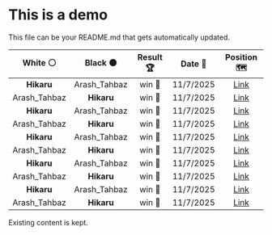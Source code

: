 # This is a demo

This file can be your README.md that gets automatically updated.

<!--START_SECTION:chessStats-->
<!-- Automatically generated with https://github.com/Balastrong/chess-stats-action -->

| White ⚪ | Black ⚫ | Result 🏆 | Date 📅 | Position 🗺️ |
|:---:|:---:|:---:|:---:|:---:|
| **Hikaru** | Arash_Tahbaz | win 🥇 | 11/7/2025 | <a href="http://www.ee.unb.ca/cgi-bin/tervo/fen.pl?select=8/R1prk3/1pP1p1p1/1P2P1P1/4K3/8/8/8 b - - 0 56">Link</a> |
| Arash_Tahbaz | **Hikaru** | win 🥇 | 11/7/2025 | <a href="http://www.ee.unb.ca/cgi-bin/tervo/fen.pl?select=8/5r2/2N4k/3P4/1R6/4P3/1p2K3/6r1 w - - 3 60">Link</a> |
| **Hikaru** | Arash_Tahbaz | win 🥇 | 11/7/2025 | <a href="http://www.ee.unb.ca/cgi-bin/tervo/fen.pl?select=5rk1/p4p1p/5Np1/2pq4/1p6/1P1PbbP1/P1P2P1P/R4QK1 b - - 0 23">Link</a> |
| Arash_Tahbaz | **Hikaru** | win 🥇 | 11/7/2025 | <a href="http://www.ee.unb.ca/cgi-bin/tervo/fen.pl?select=rnbqk1nr/pp2ppbp/2p3p1/4P3/2pP4/5N2/PPP2PPP/RNBQK2R w KQkq - 0 6">Link</a> |
| **Hikaru** | Arash_Tahbaz | win 🥇 | 11/7/2025 | <a href="http://www.ee.unb.ca/cgi-bin/tervo/fen.pl?select=8/8/6K1/5p1p/3k1P1P/R5P1/6r1/8 b - - 0 55">Link</a> |
| Arash_Tahbaz | **Hikaru** | win 🥇 | 11/7/2025 | <a href="http://www.ee.unb.ca/cgi-bin/tervo/fen.pl?select=5rk1/8/p2p4/2p1b3/2P1P3/Pp1qP2N/1P4p1/2K3R1 w - - 0 42">Link</a> |
| **Hikaru** | Arash_Tahbaz | win 🥇 | 11/7/2025 | <a href="http://www.ee.unb.ca/cgi-bin/tervo/fen.pl?select=3r1rk1/Q1p1p2p/p3P2B/n2p1ppn/3P3q/1BP2P1P/PP4P1/R3RNK1 w - - 2 24">Link</a> |
| Arash_Tahbaz | **Hikaru** | win 🥇 | 11/7/2025 | <a href="http://www.ee.unb.ca/cgi-bin/tervo/fen.pl?select=5Q2/1pkr4/p1p1p3/8/1B6/P2q4/KP6/2n5 w - - 0 44">Link</a> |
| **Hikaru** | Arash_Tahbaz | win 🥇 | 11/7/2025 | <a href="http://www.ee.unb.ca/cgi-bin/tervo/fen.pl?select=5k2/3R4/3P2p1/1p2K2p/7P/8/8/8 b - - 0 63">Link</a> |
| Arash_Tahbaz | **Hikaru** | win 🥇 | 11/7/2025 | <a href="http://www.ee.unb.ca/cgi-bin/tervo/fen.pl?select=8/1k1b4/npp5/3p4/8/1Q6/K1P5/8 w - - 1 55">Link</a> |

<!--END_SECTION:chessStats-->

Existing content is kept.
